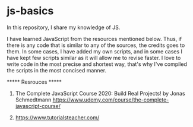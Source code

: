 # js-basics

In this repository, I share my knowledge of JS.

I have learned JavaScript from the resources mentioned below. Thus, if there is any code that is similar to any of the sources, the credits goes to them. In some cases, I have added my own scripts, and in some cases I have kept few scripts similar as it will allow me to revise faster.
I love to write code in the most precise and shortest way, that's why I've compiled the scripts in the most concised manner.

***** Resrouces *****
1. The Complete JavaScript Course 2020: Build Real Projects! by Jonas Schmedtmann
https://www.udemy.com/course/the-complete-javascript-course/

2. https://www.tutorialsteacher.com/
